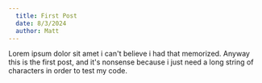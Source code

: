 ```yaml
---
  title: First Post
  date: 8/3/2024
  author: Matt
---
```


Lorem ipsum dolor sit amet i can't believe i had that memorized. Anyway this is the first post, and it's nonsense because i just need a long string of characters in order to test my code.
